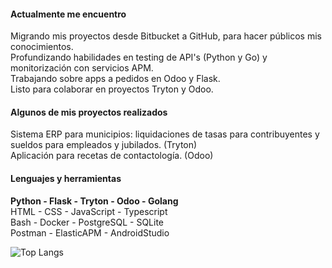 #### Actualmente me encuentro

Migrando mis proyectos desde Bitbucket a GitHub, para hacer públicos mis conocimientos.\
Profundizando habilidades en testing de API's (Python y Go) y monitorización con servicios APM.\
Trabajando sobre apps a pedidos en Odoo y Flask.\
Listo para colaborar en proyectos Tryton y Odoo.

#### Algunos de mis proyectos realizados
Sistema ERP para municipios: liquidaciones de tasas para contribuyentes y sueldos para empleados y jubilados. (Tryton)\
Aplicación para recetas de contactología. (Odoo)

#### Lenguajes y herramientas

**Python - Flask - Tryton - Odoo - Golang**\
HTML - CSS - JavaScript - Typescript\
Bash - Docker - PostgreSQL - SQLite\
Postman - ElasticAPM - AndroidStudio

![Top Langs](https://github-readme-stats.vercel.app/api/top-langs/?username=ema9123&layout=compact&title_color=007bff&text_color=e7e7e7&icon_color=007bff&bg_color=171c28)
